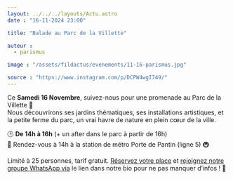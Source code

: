 ```yaml
---
layout: ../../../layouts/Actu.astro
date : "16-11-2024 23:00"

title: "Balade au Parc de la Villette"

auteur :
  - parismus

image : "/assets/fildactus/evenements/11-16-parismus.jpg"

source : "https://www.instagram.com/p/DCPW4wgI749/"
---
```


Ce __Samedi 16 Novembre__, suivez-nous pour une promenade au Parc de la Villette 🌳  
Nous découvrirons ses jardins thématiques, ses installations artistiques, et la petite ferme du parc, un vrai havre de nature en plein cœur de la ville.

🕒 __De 14h à 16h__ (+ un after dans le parc à partir de 16h)  
📍 Rendez-vous à 14h à la station de métro Porte de Pantin (ligne 5) 🚇

Limité à 25 personnes, tarif gratuit. [Réservez votre place](https://www.billetweb.fr/sortie-au-parc-de-la-villette) et [rejoignez notre groupe WhatsApp via](https://chat.whatsapp.com/CtTRc2VaLvA05VnVhNpPHG) le lien dans notre bio pour ne pas manquer d’infos ! 🔗